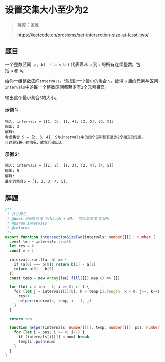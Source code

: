 # 设置交集大小至少为2

> 难度：困难
>
> https://leetcode.cn/problems/set-intersection-size-at-least-two/

## 题目

一个整数区间 `[a, b]  ( a < b )` 代表着从 `a` 到 `b` 的所有连续整数，包括 `a` 和 `b`。

给你一组整数区间`intervals`，请找到一个最小的集合 `S`，使得 `S` 里的元素与区间`intervals`中的每一个整数区间都至少有`2`个元素相交。

输出这个最小集合`S`的大小。

#### 示例 1:

```
输入: intervals = [[1, 3], [1, 4], [2, 5], [3, 5]]
输出: 3
解释:
考虑集合 S = {2, 3, 4}. S与intervals中的四个区间都有至少2个相交的元素。
且这是S最小的情况，故我们输出3。
```

#### 示例 2:

```
输入: intervals = [[1, 2], [2, 3], [2, 4], [4, 5]]
输出: 5
解释:
最小的集合S = {1, 2, 3, 4, 5}.
```

## 解题 

```ts 
/**
 * 贪心算法
 * @desc 时间复杂度 O(NlogN + NM)  空间复杂度 O(NM)
 * @param intervals
 * @returns
 */
export function intersectionSizeTwo(intervals: number[][]): number {
  const len = intervals.length
  let res = 0
  const m = 2

  intervals.sort((a, b) => {
    if (a[0] === b[0]) return b[1] - a[1]
    return a[0] - b[0]
  })
  const temp = new Array(len).fill([]).map(() => [])

  for (let i = len - 1; i >= 0; i--) {
    for (let j = intervals[i][0], k = temp[i].length; k < m; j++, k++) {
      res++
      helper(intervals, temp, i - 1, j)
    }
  }

  return res

  function helper(internals: number[][], temp: number[][], pos: number, num: number) {
    for (let i = pos; i >= 0; i--) {
      if (internals[i][1] < num) break
      temp[i].push(num)
    }
  }
}
```